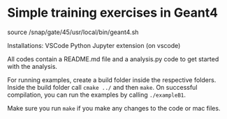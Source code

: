 # Simple training exercises in Geant4

source /snap/gate/45/usr/local/bin/geant4.sh

Installations:
VSCode
Python
Jupyter extension (on vscode)

All codes contain a README.md file and a analysis.py code to get started with the analysis.

For running examples, create a build folder inside the respective folders. Inside the build folder call `cmake ../` and then `make`. On successful compilation, you can run the examples by calling `./exampleB1`. 

Make sure you run `make` if you make any changes to the code or mac files.
